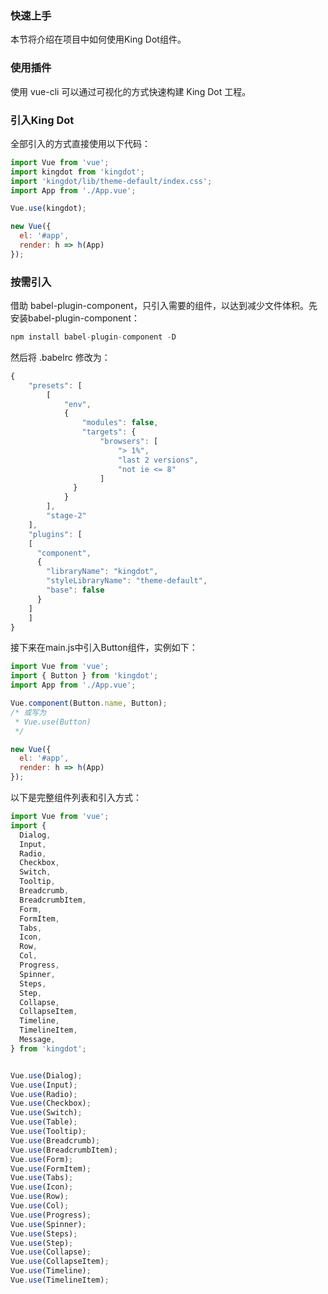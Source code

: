 ### 快速上手

本节将介绍在项目中如何使用King Dot组件。

### 使用插件

使用 vue-cli 可以通过可视化的方式快速构建 King Dot 工程。

### 引入King Dot

全部引入的方式直接使用以下代码：

```js
import Vue from 'vue';
import kingdot from 'kingdot';
import 'kingdot/lib/theme-default/index.css';
import App from './App.vue';

Vue.use(kingdot);

new Vue({
  el: '#app',
  render: h => h(App)
});
```

### 按需引入

借助 babel-plugin-component，只引入需要的组件，以达到减少文件体积。先安装babel-plugin-component：

```js
npm install babel-plugin-component -D
```

然后将 .babelrc 修改为：

```js
{
    "presets": [
        [
            "env",
            {
                "modules": false,
                "targets": {
                    "browsers": [
                        "> 1%",
                        "last 2 versions",
                        "not ie <= 8"
                    ]
              }
            }
        ],
        "stage-2"
    ],
    "plugins": [
    [
      "component",
      {
        "libraryName": "kingdot",
        "styleLibraryName": "theme-default",
        "base": false
      }
    ]
    ]
}
```

接下来在main.js中引入Button组件，实例如下：

```js
import Vue from 'vue';
import { Button } from 'kingdot';
import App from './App.vue';

Vue.component(Button.name, Button);
/* 或写为
 * Vue.use(Button)
 */

new Vue({
  el: '#app',
  render: h => h(App)
});

```

以下是完整组件列表和引入方式：

```js
import Vue from 'vue';
import {
  Dialog,
  Input,
  Radio,
  Checkbox,
  Switch,
  Tooltip,
  Breadcrumb,
  BreadcrumbItem,
  Form,
  FormItem,
  Tabs,
  Icon,
  Row,
  Col,
  Progress,
  Spinner,
  Steps,
  Step,
  Collapse,
  CollapseItem,
  Timeline,
  TimelineItem,
  Message,
} from 'kingdot';


Vue.use(Dialog);
Vue.use(Input);
Vue.use(Radio);
Vue.use(Checkbox);
Vue.use(Switch);
Vue.use(Table);
Vue.use(Tooltip);
Vue.use(Breadcrumb);
Vue.use(BreadcrumbItem);
Vue.use(Form);
Vue.use(FormItem);
Vue.use(Tabs);
Vue.use(Icon);
Vue.use(Row);
Vue.use(Col);
Vue.use(Progress);
Vue.use(Spinner);
Vue.use(Steps);
Vue.use(Step);
Vue.use(Collapse);
Vue.use(CollapseItem);
Vue.use(Timeline);
Vue.use(TimelineItem);

```